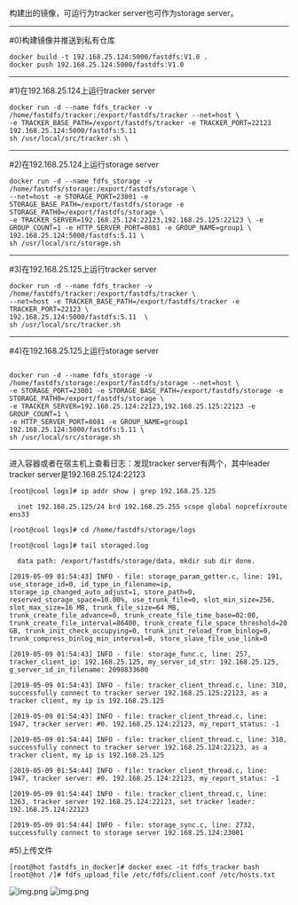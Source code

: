 构建出的镜像，可运行为tracker server也可作为storage server。

---------------------------------------------------------------------------

#0)构建镜像并推送到私有仓库
```shell
docker build -t 192.168.25.124:5000/fastdfs:V1.0 .
docker push 192.168.25.124:5000/fastdfs:V1.0
```
---------------------------------------------------------------------------
#1)在192.168.25.124上运行tracker server
```shell
docker run -d --name fdfs_tracker -v /home/fastdfs/tracker:/export/fastdfs/tracker --net=host \ 
-e TRACKER_BASE_PATH=/export/fastdfs/tracker -e TRACKER_PORT=22123 192.168.25.124:5000/fastdfs:5.11  
sh /usr/local/src/tracker.sh \
```
---------------------------------------------------------------------------

#2)在192.168.25.124上运行storage server
```shell
docker run -d --name fdfs_storage -v /home/fastdfs/storage:/export/fastdfs/storage \
--net=host -e STORAGE_PORT=23001 -e STORAGE_BASE_PATH=/export/fastdfs/storage -e STORAGE_PATH0=/export/fastdfs/storage \
-e TRACKER_SERVER=192.168.25.124:22123,192.168.25.125:22123 \ -e GROUP_COUNT=1 -e HTTP_SERVER_PORT=8081 -e GROUP_NAME=group1 \
192.168.25.124:5000/fastdfs:5.11 \
sh /usr/local/src/storage.sh
```
---------------------------------------------------------------------------

#3)在192.168.25.125上运行tracker server
```shell
docker run -d --name fdfs_tracker -v /home/fastdfs/tracker:/export/fastdfs/tracker \
--net=host -e TRACKER_BASE_PATH=/export/fastdfs/tracker -e TRACKER_PORT=22123 \
192.168.25.124:5000/fastdfs:5.11  \
sh /usr/local/src/tracker.sh
```
---------------------------------------------------------------------------

#4)在192.168.25.125上运行storage server
```shell

docker run -d --name fdfs_storage -v /home/fastdfs/storage:/export/fastdfs/storage --net=host \
-e STORAGE_PORT=23001 -e STORAGE_BASE_PATH=/export/fastdfs/storage -e STORAGE_PATH0=/export/fastdfs/storage \
-e TRACKER_SERVER=192.168.25.124:22123,192.168.25.125:22123 -e GROUP_COUNT=1 \
-e HTTP_SERVER_PORT=8081 -e GROUP_NAME=group1 192.168.25.124:5000/fastdfs:5.11 \
sh /usr/local/src/storage.sh
```
---------------------------------------------------------------------------

进入容器或者在宿主机上查看日志：发现tracker server有两个，其中leader tracker server是192.168.25.124:22123
```shell
[root@cool logs]# ip addr show | grep 192.168.25.125

  inet 192.168.25.125/24 brd 192.168.25.255 scope global noprefixroute ens33
    
[root@cool logs]# cd /home/fastdfs/storage/logs

[root@cool logs]# tail storaged.log 

  data path: /export/fastdfs/storage/data, mkdir sub dir done.

[2019-05-09 01:54:43] INFO - file: storage_param_getter.c, line: 191, use_storage_id=0, id_type_in_filename=ip, storage_ip_changed_auto_adjust=1, store_path=0, reserved_storage_space=10.00%, use_trunk_file=0, slot_min_size=256, slot_max_size=16 MB, trunk_file_size=64 MB, trunk_create_file_advance=0, trunk_create_file_time_base=02:00, trunk_create_file_interval=86400, trunk_create_file_space_threshold=20 GB, trunk_init_check_occupying=0, trunk_init_reload_from_binlog=0, trunk_compress_binlog_min_interval=0, store_slave_file_use_link=0

[2019-05-09 01:54:43] INFO - file: storage_func.c, line: 257, tracker_client_ip: 192.168.25.125, my_server_id_str: 192.168.25.125, g_server_id_in_filename: 2098833600

[2019-05-09 01:54:43] INFO - file: tracker_client_thread.c, line: 310, successfully connect to tracker server 192.168.25.125:22123, as a tracker client, my ip is 192.168.25.125

[2019-05-09 01:54:43] INFO - file: tracker_client_thread.c, line: 1947, tracker server: #0. 192.168.25.124:22123, my_report_status: -1

[2019-05-09 01:54:44] INFO - file: tracker_client_thread.c, line: 310, successfully connect to tracker server 192.168.25.124:22123, as a tracker client, my ip is 192.168.25.125

[2019-05-09 01:54:44] INFO - file: tracker_client_thread.c, line: 1947, tracker server: #0. 192.168.25.124:22123, my_report_status: -1

[2019-05-09 01:54:44] INFO - file: tracker_client_thread.c, line: 1263, tracker server 192.168.25.124:22123, set tracker leader: 192.168.25.124:22123

[2019-05-09 01:54:44] INFO - file: storage_sync.c, line: 2732, successfully connect to storage server 192.168.25.124:23001
```

#5)上传文件
```shell
[root@hot fastdfs_in_docker]# docker exec -it fdfs_tracker bash
[root@hot /]# fdfs_upload_file /etc/fdfs/client.conf /etc/hosts.txt
```
![img.png](/FastDFSDocker/cludter.png)
![img.png](/FastDFSDocker/cludter2.png)